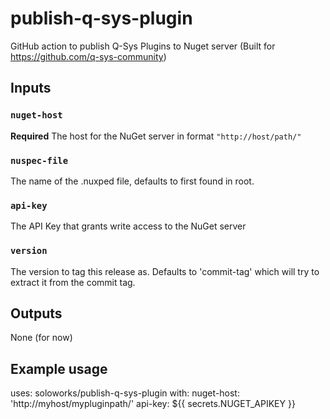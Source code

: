 # publish-q-sys-plugin

GitHub action to publish Q-Sys Plugins to Nuget server (Built for <https://github.com/q-sys-community>)

## Inputs

### `nuget-host`

**Required** The host for the NuGet server in format `"http://host/path/"`

### `nuspec-file`

The name of the .nuxped file, defaults to first found in root.

### `api-key`

The API Key that grants write access to the NuGet server

### `version`

The version to tag this release as. Defaults to 'commit-tag' which will try to extract it from the commit tag.

## Outputs

None (for now)

## Example usage

uses: soloworks/publish-q-sys-plugin
with:
  nuget-host: 'http://myhost/mypluginpath/'
  api-key: ${{ secrets.NUGET_APIKEY }}